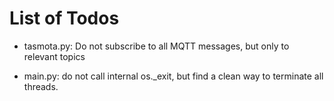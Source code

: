 # List of Todos

* tasmota.py: Do not subscribe to all MQTT messages, but only to relevant topics

* main.py: do not call internal os._exit, but find a clean way to terminate all
  threads.
